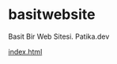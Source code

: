 # basitwebsite
Basit Bir Web Sitesi. Patika.dev


[index.html](https://github.com/xicklip/basitwebsite/blob/main/index.html)
